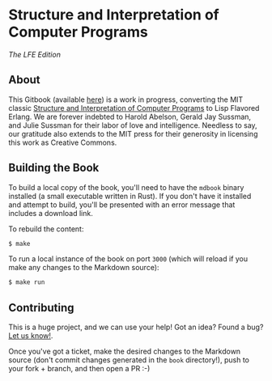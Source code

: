 # Structure and Interpretation of Computer Programs

*The LFE Edition*


## About

This Gitbook (available [here](https://cnbbooks.github.io/lfe-sicp))
is a work in progress, converting the MIT classic
[Structure and Interpretation of Computer Programs](http://mitpress.mit.edu/sicp/)
to Lisp Flavored Erlang. We are forever indebted to Harold Abelson, Gerald
Jay Sussman, and Julie Sussman for their labor of love and intelligence.
Needless to say, our gratitude also extends to the MIT press for their
generosity in licensing this work as Creative Commons.

## Building the Book

To build a local copy of the book, you'll need to have the `mdbook` binary
installed (a small executable written in Rust). If you don't have it installed
and attempt to build, you'll be presented with an error message that includes
a download link.

To rebuild the content:

```bash
$ make
```

To run a local instance of the book on port `3000` (which will reload if you
make any changes to the Markdown source):

``` bash
$ make run
```

## Contributing

This is a huge project, and we can use your help! Got an idea? Found a bug?
[Let us know!](https://github.com/lfe/sicp/issues/new).

Once you've got a ticket, make the desired changes to the Markdown source
(don't commit changes generated in the `book` directory!), push to your fork +
branch, and then open a PR :-)
